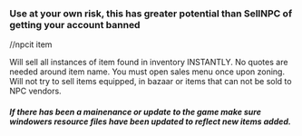 ### Use at your own risk, this has greater potential than SellNPC of getting your account banned

//npcit item

Will sell all instances of item found in inventory INSTANTLY. No quotes are needed around item name. You must open 
sales menu once upon zoning. Will not try to sell items equipped, in bazaar or items that can not be sold to NPC vendors.

##### If there has been a mainenance or update to the game make sure windowers resource files have been updated to reflect new items added.
